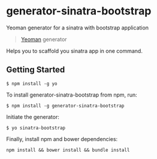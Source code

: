 # generator-sinatra-bootstrap
Yeoman generator for a sinatra with bootstrap application

> [Yeoman](http://yeoman.io) generator

Helps you to scaffold you sinatra app in one command.

## Getting Started

```
$ npm install -g yo
```

To install generator-sinatra-bootstrap from npm, run:

```
$ npm install -g generator-sinatra-bootstrap
```

Initiate the generator:

```
$ yo sinatra-bootstrap
```

Finally, install npm and bower dependencies:
```
npm install && bower install && bundle install
```
